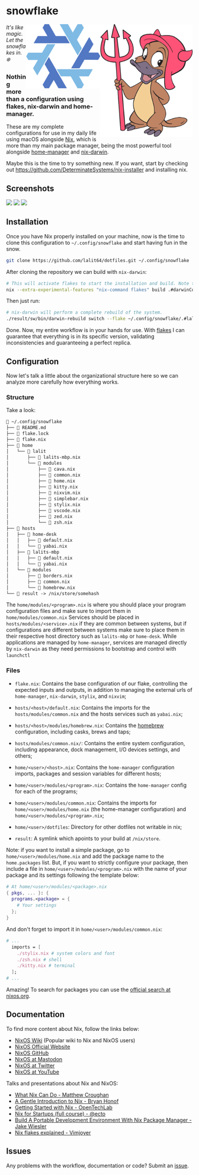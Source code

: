 # snowflake
<img src="https://github.com/lanjoni/snowflake/raw/main/img/darwin.png" width="250px" align="right"/> <img src="https://github.com/lanjoni/snowflake/raw/main/img/nix.png" width="200px" align="right"/>
*It's like magic. Let the snowflakes in. ❄️*

### Nothing more than a configuration using flakes, nix-darwin and home-manager.

These are my complete configurations for use in my daily life using macOS alongside [Nix](https://nixos.org/), which is more than my main package manager, being the most powerful tool alongside [home-manager](https://github.com/nix-community/home-manager) and [nix-darwin](https://github.com/LnL7/nix-darwin).

Maybe this is the time to try something new. If you want, start by checking out https://github.com/DeterminateSystems/nix-installer and installing nix.

## Screenshots
<img src="https://files.catbox.moe/1t1mgn.png" />
<img src="https://files.catbox.moe/vy5sni.png" />
<img src="https://files.catbox.moe/7c70og.png" />

## Installation

Once you have Nix properly installed on your machine, now is the time to clone this configuration to `~/.config/snowflake` and start having fun in the snow.

```bash
git clone https://github.com/lalit64/dotfiles.git ~/.config/snowflake
```

After cloning the repository we can build with `nix-darwin`:

```bash
# This will activate flakes to start the installation and build. Note that my machine name is "lalits-mbp".
nix --extra-experimental-features "nix-command flakes" build .#darwinConfigurations.lalits-mbp.system
```

Then just run:

```bash
# nix-darwin will perform a complete rebuild of the system.
./result/sw/bin/darwin-rebuild switch --flake ~/.config/snowflake/.#lalits-mbp
```

Done. Now, my entire workflow is in your hands for use. With [flakes](https://nixos.wiki/wiki/Flakes) I can guarantee that everything is in its specific version, validating inconsistencies and guaranteeing a perfect replica.

## Configuration

Now let's talk a little about the organizational structure here so we can analyze more carefully how everything works.

### Structure

Take a look:

```
 ~/.config/snowflake
├──  README.md
├──  flake.lock
├──  flake.nix
├── 󱂵 home
│   └──  lalit
│       ├──  lalits-mbp.nix
│       └──  modules
│           ├──  cava.nix
│           ├──  common.nix
│           ├──  home.nix
│           ├──  kitty.nix
│           ├──  nixvim.nix
│           ├──  simplebar.nix
│           ├──  stylix.nix
│           ├──  vscode.nix
│           ├──  zed.nix
│           └──  zsh.nix
├──  hosts
│   ├──  home-desk
│   │   ├──  default.nix
│   │   └──  yabai.nix
│   ├──  lalits-mbp
│   │   ├──  default.nix
│   │   └──  yabai.nix
│   └──  modules
│       ├──  borders.nix
│       ├──  common.nix
│       └──  homebrew.nix
└──  result -> /nix/store/somehash
```

The `home/modules/<program>.nix` is where you should place your program configuration files and make sure to import them in `home/modules/common.nix`
Services should be placed in `hosts/modules/<service>.nix` if they are common between systems, but if configurations are different between systems make sure to place them in their respective host directory such as `lalits-mbp` or `home-desk`.
While applications are managed by `home-manager`, services are managed directly by `nix-darwin` as they need permissions to bootstrap and control with `launchctl`

### Files

- `flake.nix`: Contains the base configuration of our flake, controlling the expected inputs and outputs, in addition to managing the external urls of `home-manager`, `nix-darwin`, `stylix`, and `nixvim`;

- `hosts/<host>/default.nix`: Contains the imports for the `hosts/modules/common.nix` and the hosts services such as `yabai.nix`;

- `hosts/<host>/modules/homebrew.nix`: Contains the [homebrew](https://brew.sh/) configuration, including casks, brews and taps;

- `hosts/modules/common.nix/`: Contains the entire system configuration, including appearance, dock management, I/O devices settings, and others;

- `home/<user>/<host>.nix`: Contains the `home-manager` configuration imports, packages and session variables for different hosts;

- `home/<user>/modules/<program>.nix`: Contains the `home-manager` config for each of the programs;

- `home/<user>/modules/common.nix`: Contains the imports for `home/<user>/modules/home.nix` (the home-manager configuration) and `home/<user>/modules/<program>.nix`;

- `home/<user>/dotfiles`: Directory for other dotfiles not writable in nix;

- `result`: A symlink which apoints to your build at `/nix/store`.

Note: if you want to install a simple package, go to `home/<user>/modules/home.nix` and add the package name to the `home.packages` list. But, if you want to strictly configure your package, then include a file in `home/<user>/modules/<program>.nix` with the name of your package and its settings following the template below:

```nix
# At home/<user>/modules/<package>.nix
{ pkgs, ... }: {
  programs.<package> = {
    # Your settings
  };
}
```

And don't forget to import it in `home/<user>/modules/common.nix`:

```nix
# ...
  imports = [
    ./stylix.nix # system colors and font
    ./zsh.nix # shell
    ./kitty.nix # terminal
  ];
# ...
```

Amazing! To search for packages you can use the [official search at nixos.org](https://search.nixos.org/packages).

## Documentation

To find more content about Nix, follow the links below:

- [NixOS Wiki](https://nixos.wiki/wiki/Main_Page) (Popular wiki to Nix and NixOS users)
- [NixOS Official Website](https://nixos.org/)
- [NixOS GitHub](https://github.com/NixOS)
- [NixOS at Mastodon](https://chaos.social/@nixos_org)
- [NixOS at Twitter](https://twitter.com/nixos_org)
- [NixOS at YouTube](https://www.youtube.com/channel/UC3vIimi9q4AT8EgxYp_dWIw)

Talks and presentations about Nix and NixOS:
- [What Nix Can Do - Matthew Croughan](https://youtu.be/6Le0IbPRzOE?si=eN7xDMgc6aQBui27)
- [A Gentle Introduction to Nix - Bryan Honof](https://youtu.be/gUjvnZ9ZwMs?si=CjBlLfz3yg_wCA1N)
- [Getting Started with Nix - OpenTechLab](https://youtu.be/xXlCcdPz6Vc?si=zs4A9fezu3DQddat)
- [Nix for Startups (full course) - @ecto](https://youtu.be/WJZgzwB3ziE?si=K8sZA7AFr4qmBcbh)
- [Build A Portable Development Environment With Nix Package Manager - Jake Wiesler](https://youtu.be/70YMTHAZyy4?si=lat2tzEG3gJruTu1)
- [Nix flakes explained - Vimjoyer](https://youtu.be/S3VBi6kHw5c?si=QOjRcZjQuBgsRXDz)

## Issues

Any problems with the workflow, documentation or code? Submit an [issue](https://github.com/lalit64/dotfiles/issues).
